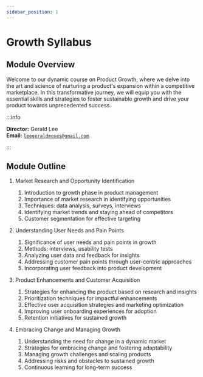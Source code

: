 ```yaml
---
sidebar_position: 1
---
```


# Growth Syllabus

## Module Overview
Welcome to our dynamic course on Product Growth, where we delve into the art and science of nurturing a product's expansion within a competitive marketplace. In this transformative journey, we will equip you with the essential skills and strategies to foster sustainable growth and drive your product towards unprecedented success.

:::info

**Director:** Gerald Lee  
**Email:** [`leegeraldmoses@gmail.com`](leegeraldmoses@gmail.com).

:::

## Module Outline
1. Market Research and Opportunity Identification
    1. Introduction to growth phase in product management
    2. Importance of market research in identifying opportunities
    3. Techniques: data analysis, surveys, interviews
    4. Identifying market trends and staying ahead of competitors
    5. Customer segmentation for effective targeting

2. Understanding User Needs and Pain Points
    1. Significance of user needs and pain points in growth
    2. Methods: interviews, usability tests
    3. Analyzing user data and feedback for insights
    4. Addressing customer pain points through user-centric approaches
    5. Incorporating user feedback into product development

3. Product Enhancements and Customer Acquisition
    1. Strategies for enhancing the product based on research and insights
    2. Prioritization techniques for impactful enhancements
    3. Effective user acquisition strategies and marketing optimization
    4. Improving user onboarding experiences for adoption
    5. Retention initiatives for sustained growth

4. Embracing Change and Managing Growth
    1. Understanding the need for change in a dynamic market
    2. Strategies for embracing change and fostering adaptability
    3. Managing growth challenges and scaling products
    4. Addressing risks and obstacles to sustained growth
    5. Continuous learning for long-term success


